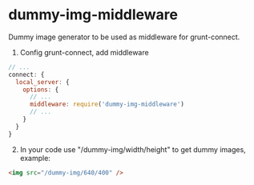 # dummy-img-middleware
Dummy image generator to be used as middleware for grunt-connect.

1. Config grunt-connect, add middleware
```javascript
// ...
connect: {
  local_server: {
    options: {
      // ...
      middleware: require('dummy-img-middleware')
      // ...
    }
  }
}
```

2. In your code use "/dummy-img/width/height" to get dummy images, example:
```html
<img src="/dummy-img/640/400" />
